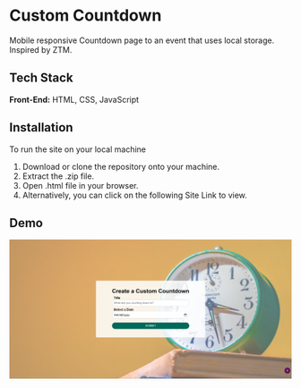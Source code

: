 # Custom Countdown

Mobile responsive Countdown page to an event that uses local storage. Inspired by ZTM.


## Tech Stack

**Front-End:** HTML, CSS, JavaScript

## Installation

To run the site on your local machine

1) Download or clone the repository onto your machine.
2) Extract the .zip file.
3) Open .html file in your browser.
4) Alternatively, you can click on the following Site Link to view.

## Demo

![](/assets/screenshot.png)
